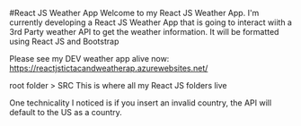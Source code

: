 #React JS Weather App
Welcome to my React JS Weather App. I'm currently developing a React JS Weather App that is going to interact wiith a 3rd Party weather API to get the weather information. It will be formatted using React JS and Bootstrap

Please see my DEV weather app alive now:
https://reactjstictacandweatherap.azurewebsites.net/



root folder > SRC 
This is where all my React JS folders live

One technicality I noticed is if you insert an invalid country, the API will default to the US as a country.